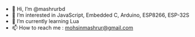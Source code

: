- 👋 Hi, I’m @mashrurbd
- 👀 I’m interested in JavaScript, Embedded C, Arduino, ESP8266, ESP-32S
- 🌱 I’m currently learning Lua
- 📫 How to reach me : mohsinmashrur@gmail.com

<!---
mashrurbd/mashrurbd is a ✨ special ✨ repository because its `README.md` (this file) appears on your GitHub profile.
You can click the Preview link to take a look at your changes.
--->
